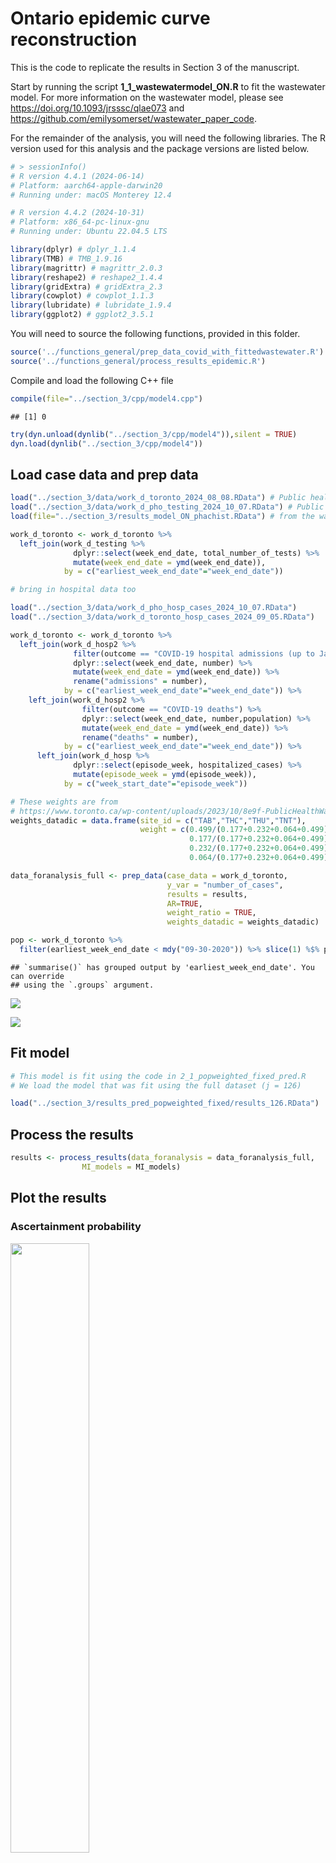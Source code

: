 
<!-- README.md is generated from the README.Rmd. Please edit that file -->

# Ontario epidemic curve reconstruction

This is the code to replicate the results in Section 3 of the
manuscript.

Start by running the script **1_1_wastewatermodel_ON.R** to fit the
wastewater model. For more information on the wastewater model, please
see <https://doi.org/10.1093/jrsssc/qlae073> and
<https://github.com/emilysomerset/wastewater_paper_code>.

For the remainder of the analysis, you will need the following
libraries. The R version used for this analysis and the package versions
are listed below.

``` r
# > sessionInfo()
# R version 4.4.1 (2024-06-14)
# Platform: aarch64-apple-darwin20
# Running under: macOS Monterey 12.4

# R version 4.4.2 (2024-10-31)
# Platform: x86_64-pc-linux-gnu
# Running under: Ubuntu 22.04.5 LTS

library(dplyr) # dplyr_1.1.4
library(TMB) # TMB_1.9.16
library(magrittr) # magrittr_2.0.3
library(reshape2) # reshape2_1.4.4
library(gridExtra) # gridExtra_2.3
library(cowplot) # cowplot_1.1.3
library(lubridate) # lubridate_1.9.4
library(ggplot2) # ggplot2_3.5.1
```

You will need to source the following functions, provided in this
folder.

``` r
source('../functions_general/prep_data_covid_with_fittedwastewater.R')
source('../functions_general/process_results_epidemic.R')
```

Compile and load the following C++ file

``` r
compile(file="../section_3/cpp/model4.cpp")
```

    ## [1] 0

``` r
try(dyn.unload(dynlib("../section_3/cpp/model4")),silent = TRUE)
dyn.load(dynlib("../section_3/cpp/model4"))
```

## Load case data and prep data

``` r
load("../section_3/data/work_d_toronto_2024_08_08.RData") # Public health ontario covid cases
load("../section_3/data/work_d_pho_testing_2024_10_07.RData") # Public health ontario testing
load(file="../section_3/results_model_ON_phachist.RData") # from the wastewater model

work_d_toronto <- work_d_toronto %>% 
  left_join(work_d_testing %>% 
              dplyr::select(week_end_date, total_number_of_tests) %>% 
              mutate(week_end_date = ymd(week_end_date)), 
            by = c("earliest_week_end_date"="week_end_date"))

# bring in hospital data too

load("../section_3/data/work_d_pho_hosp_cases_2024_10_07.RData")
load("../section_3/data/work_d_toronto_hosp_cases_2024_09_05.RData")

work_d_toronto <- work_d_toronto %>% 
  left_join(work_d_hosp2 %>% 
              filter(outcome == "COVID-19 hospital admissions (up to January 20, 2024)") %>% 
              dplyr::select(week_end_date, number) %>% 
              mutate(week_end_date = ymd(week_end_date)) %>% 
              rename("admissions" = number), 
            by = c("earliest_week_end_date"="week_end_date")) %>% 
    left_join(work_d_hosp2 %>% 
                filter(outcome == "COVID-19 deaths") %>% 
                dplyr::select(week_end_date, number,population) %>% 
                mutate(week_end_date = ymd(week_end_date)) %>% 
                rename("deaths" = number),
            by = c("earliest_week_end_date"="week_end_date")) %>% 
      left_join(work_d_hosp %>% 
              dplyr::select(episode_week, hospitalized_cases) %>% 
              mutate(episode_week = ymd(episode_week)), 
            by = c("week_start_date"="episode_week"))

# These weights are from 
# https://www.toronto.ca/wp-content/uploads/2023/10/8e9f-PublicHealthWastewaterSurveillanceTechNotes.pdf
weights_datadic = data.frame(site_id = c("TAB","THC","THU","TNT"), 
                             weight = c(0.499/(0.177+0.232+0.064+0.499),
                                        0.177/(0.177+0.232+0.064+0.499),
                                        0.232/(0.177+0.232+0.064+0.499),
                                        0.064/(0.177+0.232+0.064+0.499)))

data_foranalysis_full <- prep_data(case_data = work_d_toronto,
                                   y_var = "number_of_cases",
                                   results = results,
                                   AR=TRUE,
                                   weight_ratio = TRUE,
                                   weights_datadic = weights_datadic)

pop <- work_d_toronto %>% 
  filter(earliest_week_end_date < mdy("09-30-2020")) %>% slice(1) %$% population[1]
```

    ## `summarise()` has grouped output by 'earliest_week_end_date'. You can override
    ## using the `.groups` argument.

![](README_files/figure-gfm/unnamed-chunk-5-1.png)<!-- -->

![](README_files/figure-gfm/unnamed-chunk-6-1.png)<!-- -->

## Fit model

``` r
# This model is fit using the code in 2_1_popweighted_fixed_pred.R
# We load the model that was fit using the full dataset (j = 126)

load("../section_3/results_pred_popweighted_fixed/results_126.RData")
```

## Process the results

``` r
results <- process_results(data_foranalysis = data_foranalysis_full,
                MI_models = MI_models)
```

## Plot the results

### Ascertainment probability

<img src="README_files/figure-gfm/unnamed-chunk-9-1.png" height="50%" />

### Weekly new infection counts

![](README_files/figure-gfm/unnamed-chunk-10-1.png)<!-- -->

### Cumulative infections

    ## # A tibble: 2 × 5
    ##   earliest_week_end_date z_cumsum_noadj_delta_med z_cumsum_noadj_delta_lwr
    ##   <date>                                    <dbl>                    <dbl>
    ## 1 2021-03-27                                 6.37                     5.09
    ## 2 2021-04-03                                 6.97                     5.56
    ## # ℹ 2 more variables: z_cumsum_noadj_delta_upr <dbl>,
    ## #   number_of_cases_cumsum_delta <dbl>

![](README_files/figure-gfm/unnamed-chunk-11-1.png)<!-- -->
